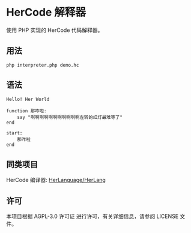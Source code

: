# HerCode 解释器

使用 PHP 实现的 HerCode 代码解释器。

## 用法

```
php interpreter.php demo.hc
```

## 语法

```
Hello! Her World

function 那咋啦:
    say "啊啊啊啊啊啊啊啊啊啊啊左转的红灯最难等了"
end

start:
    那咋啦
end
```

## 同类项目

HerCode 编译器: [HerLanguage/HerLang](https://github.com/HerLanguage/HerLang)

## 许可

本项目根据 AGPL-3.0 许可证 进行许可，有关详细信息，请参阅 LICENSE 文件。
